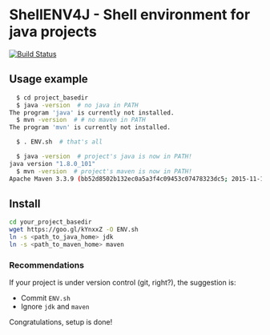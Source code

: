 # ShellENV4J - Shell environment for java projects
[![Build Status](https://travis-ci.org/code-sur/ShellENV4J.svg?branch=master)](https://travis-ci.org/code-sur/ShellENV4J)


## Usage example
```bash
  $ cd project_basedir
  $ java -version  # no java in PATH
The program 'java' is currently not installed.
  $ mvn -version  # # no maven in PATH
The program 'mvn' is currently not installed.
```

```bash
  $ . ENV.sh  # that's all
```
```bash
  $ java -version  # project's java is now in PATH!
java version "1.8.0_101"
  $ mvn -version  # project's maven is now in PATH!
Apache Maven 3.3.9 (bb52d8502b132ec0a5a3f4c09453c07478323dc5; 2015-11-10T13:41:47-03:00)
```


## Install
```bash
cd your_project_basedir
wget https://goo.gl/kYnxxZ -O ENV.sh
ln -s <path_to_java_home> jdk
ln -s <path_to_maven_home> maven
```

### Recommendations
If your project is under version control (git, right?), the suggestion is:
* Commit `ENV.sh`
* Ignore `jdk` and `maven`


Congratulations, setup is done!
